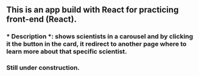 ## This is an app build with React for practicing front-end (React).
### * Description *: shows scientists in a carousel and by clicking it the button in the card, it redirect to another page where to learn more about that specific scientist.
### Still under construction.

